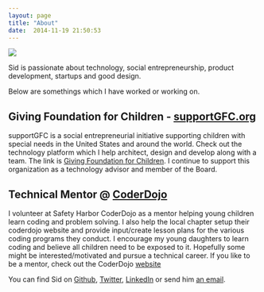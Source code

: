 ```yaml
---
layout: page
title: "About"
date:  2014-11-19 21:50:53
---
```

<img src="http://www.gravatar.com/avatar/0687e6637524442617cc342a1ee4755c?s=200">

Sid is passionate about technology, social entrepreneurship, product development, startups and good design.

Below are somethings which I have worked or working on.

## Giving Foundation for Children - [supportGFC.org](https://supportGFC.org)

supportGFC is a social entrepreneurial initiative supporting children with special needs in the United States and around the world. Check out the technology platform which I help architect, design and develop along with a team. The link is [Giving Foundation for Children](https://supportGFC.org). I continue to support this organization as a technology advisor and member of the Board.

## Technical Mentor @ [CoderDojo](http://www.shcoderdojo.org)

I volunteer at Safety Harbor CoderDojo as a mentor helping young children learn coding and problem solving. I also help the local chapter setup their coderdojo website and provide input/create lesson plans for the various coding programs they conduct. I encourage my young daughters to learn coding and believe all children need to be exposed to it. Hopefully some might be interested/motivated and pursue a technical career. If you like to be a mentor, check out the CoderDojo [website](http://coderdojo.com)

You can find Sid on [Github](http://github.com/sjayanna), [Twitter](https://twitter.com/sidjayanna), [ LinkedIn](http://www.linkedin.com/in/sidjayanna) or send him [an email](mailto:sjayanna@gmail.com).
